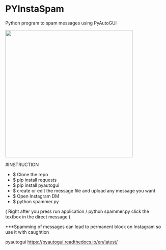 # PYInstaSpam
Python program to spam messages using PyAutoGUI

<img src="https://www.google.com/url?sa=i&url=https%3A%2F%2Fgifer.com%2Fen%2FA5p5&psig=AOvVaw0nBwuZssGLYOGu5t5qWFph&ust=1597822183975000&source=images&cd=vfe&ved=0CAIQjRxqFwoTCJC736n7o-sCFQAAAAAdAAAAABAJ" width="400" height="400" />

#INSTRUCTION

- $ Clone the repo
- $ pip install requests
- $ pip install pyautogui
- $ create or edit the message file and upload any message you want
- $ Open Instagram DM 
- $ python spammer.py 

( Right after you press run application / python spammer.py click the textbox in the direct message ) 

***Spamming of messages can lead to permanent block on Instagram so use it with caughtion

pyautogui https://pyautogui.readthedocs.io/en/latest/
